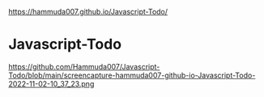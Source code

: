  https://hammuda007.github.io/Javascript-Todo/
# Javascript-Todo
https://github.com/Hammuda007/Javascript-Todo/blob/main/screencapture-hammuda007-github-io-Javascript-Todo-2022-11-02-10_37_23.png
